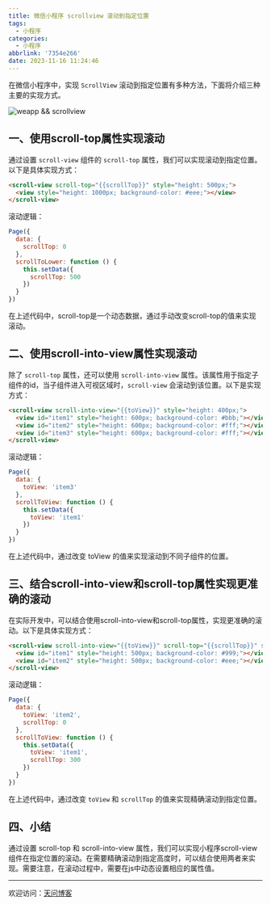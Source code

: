 ```yaml
---
title: 微信小程序 scrollview 滚动到指定位置
tags:
  - 小程序
categories:
  - 小程序
abbrlink: '7354e266'
date: 2023-11-16 11:24:46
---
```


在微信小程序中，实现 `ScrollView` 滚动到指定位置有多种方法，下面将介绍三种主要的实现方式。

![weapp && scrollview](https://tiven.cn/static/img/weapp-01-UZsuDKXN.jpg)

<!-- more -->

## 一、使用scroll-top属性实现滚动

通过设置 `scroll-view` 组件的 `scroll-top` 属性，我们可以实现滚动到指定位置。以下是具体实现方式：

```html
<scroll-view scroll-top="{{scrollTop}}" style="height: 500px;">
  <view style="height: 1000px; background-color: #eee;"></view>
</scroll-view>
```

滚动逻辑：

```js
Page({
  data: {
    scrollTop: 0
  },
  scrollToLower: function () {
    this.setData({
      scrollTop: 500
    })
  }
})
```

在上述代码中，scroll-top是一个动态数据，通过手动改变scroll-top的值来实现滚动。

## 二、使用scroll-into-view属性实现滚动

除了 `scroll-top` 属性，还可以使用 `scroll-into-view` 属性。该属性用于指定子组件的id，当子组件进入可视区域时，`scroll-view` 会滚动到该位置。以下是实现方式：

```html
<scroll-view scroll-into-view="{{toView}}" style="height: 400px;">
  <view id="item1" style="height: 600px; background-color: #bbb;"></view>
  <view id="item2" style="height: 600px; background-color: #fff;"></view>
  <view id="item3" style="height: 600px; background-color: #fff;"></view>
</scroll-view>
```

滚动逻辑：

```js
Page({
  data: {
    toView: 'item3'
  },
  scrollToView: function () {
    this.setData({
      toView: 'item1'
    })
  }
})
```

在上述代码中，通过改变 toView 的值来实现滚动到不同子组件的位置。

## 三、结合scroll-into-view和scroll-top属性实现更准确的滚动

在实际开发中，可以结合使用scroll-into-view和scroll-top属性，实现更准确的滚动。以下是具体实现方式：

```html
<scroll-view scroll-into-view="{{toView}}" scroll-top="{{scrollTop}}" style="height: 400px;">
  <view id="item1" style="height: 500px; background-color: #999;"></view>
  <view id="item2" style="height: 500px; background-color: #eee;"></view>
</scroll-view>
```

滚动逻辑：

```js
Page({
  data: {
    toView: 'item2',
    scrollTop: 0
  },
  scrollToView: function () {
    this.setData({
      toView: 'item1',
      scrollTop: 300
    })
  }
})
```

在上述代码中，通过改变 `toView` 和 `scrollTop` 的值来实现精确滚动到指定位置。

## 四、小结

通过设置 scroll-top 和 scroll-into-view 属性，我们可以实现小程序scroll-view组件在指定位置的滚动。在需要精确滚动到指定高度时，可以结合使用两者来实现。需要注意，在滚动过程中，需要在js中动态设置相应的属性值。

---

欢迎访问：[天问博客](https://tiven.cn/p/7354e266/ "天问博客-专注于大前端技术")

